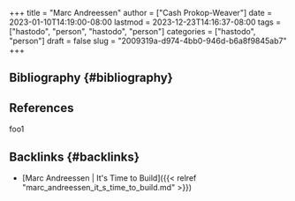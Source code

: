+++
title = "Marc Andreessen"
author = ["Cash Prokop-Weaver"]
date = 2023-01-10T14:19:00-08:00
lastmod = 2023-12-23T14:16:37-08:00
tags = ["hastodo", "person", "hastodo", "person"]
categories = ["hastodo", "person"]
draft = false
slug = "2009319a-d974-4bb0-946d-b6a8f9845ab7"
+++

## Bibliography {#bibliography}

## References

<style>.csl-entry{text-indent: -1.5em; margin-left: 1.5em;}</style><div class="csl-bib-body">
</div>

foo1


## Backlinks {#backlinks}

-   [Marc Andreessen | It's Time to Build]({{< relref "marc_andreessen_it_s_time_to_build.md" >}})
